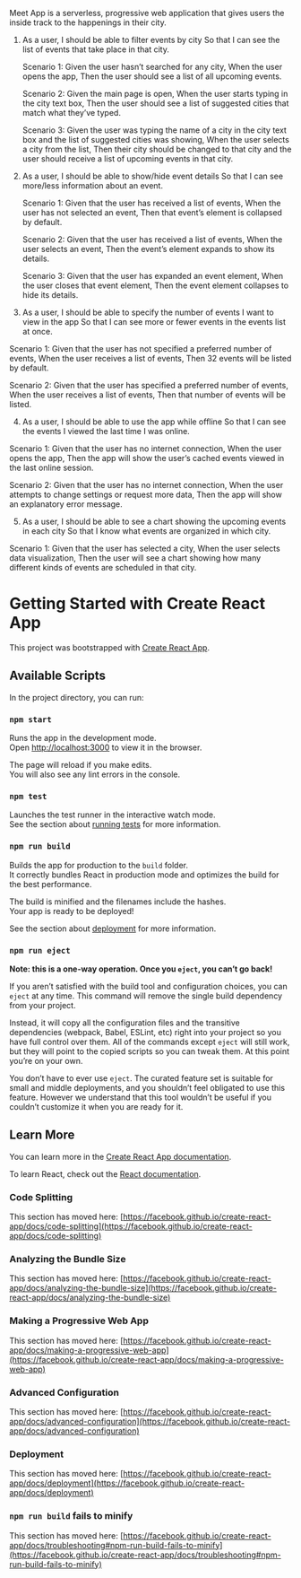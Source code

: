 
Meet App is a serverless, progressive web application that gives users the inside track to the happenings in their city.


1. As a user,
    I should be able to filter events by city
    So that I can see the list of events that take place in that city.

	Scenario 1: Given the user hasn’t searched for any city, When the user opens the app, Then the user should see a list of all upcoming events.

	Scenario 2: Given the main page is open, When the user starts typing in the city text box, Then the user should see a list of suggested cities that match what they’ve typed.

	Scenario 3: Given the user was typing the name of a city in the city text box and the list of suggested cities was showing, When the user selects a city from the list, Then their city should be changed to that city and the user should receive a list of upcoming events in that city.


2. As a user,
    I should be able to show/hide event details
    So that I can see more/less information about an event.

   Scenario 1: Given that the user has received a list of events, When the user has not selected an event, Then that event’s element is collapsed by default.

   Scenario 2: Given that the user has received a list of events, When the user selects an event, Then the event’s element expands to show its details.

   Scenario 3: Given that the user has expanded an event element, When the user closes that event element, Then the event element collapses to hide its details.


3. As a user,
    I should be able to specify the number of events I want to view in the app
    So that I can see more or fewer events in the events list at once.

  Scenario 1: Given that the user has not specified a preferred number of events, When the user receives a list of events, Then 32 events will be listed by default.

  Scenario 2: Given that the user has specified a preferred number of events, When the user receives a list of events, Then that number of events will be listed.


4. As a user,
    I should be able to use the app while offline
    So that I can see the events I viewed the last time I was online.

  Scenario 1: Given that the user has no internet connection, When the user opens the app, Then the app will show the user’s cached events viewed in the last online session.

  Scenario 2: Given that the user has no internet connection, When the user attempts to change settings or request more data, Then the app will show an explanatory error message.


5. As a user,
  I should be able to see a chart showing the upcoming events in each city
  So that I know what events are organized in which city.

  Scenario 1: Given that the user has selected a city, When the user selects data visualization, Then the user will see a chart showing how many different kinds of events are scheduled in that city.




# Getting Started with Create React App

This project was bootstrapped with [Create React App](https://github.com/facebook/create-react-app).

## Available Scripts

In the project directory, you can run:

### `npm start`

Runs the app in the development mode.\
Open [http://localhost:3000](http://localhost:3000) to view it in the browser.

The page will reload if you make edits.\
You will also see any lint errors in the console.

### `npm test`

Launches the test runner in the interactive watch mode.\
See the section about [running tests](https://facebook.github.io/create-react-app/docs/running-tests) for more information.

### `npm run build`

Builds the app for production to the `build` folder.\
It correctly bundles React in production mode and optimizes the build for the best performance.

The build is minified and the filenames include the hashes.\
Your app is ready to be deployed!

See the section about [deployment](https://facebook.github.io/create-react-app/docs/deployment) for more information.

### `npm run eject`

**Note: this is a one-way operation. Once you `eject`, you can’t go back!**

If you aren’t satisfied with the build tool and configuration choices, you can `eject` at any time. This command will remove the single build dependency from your project.

Instead, it will copy all the configuration files and the transitive dependencies (webpack, Babel, ESLint, etc) right into your project so you have full control over them. All of the commands except `eject` will still work, but they will point to the copied scripts so you can tweak them. At this point you’re on your own.

You don’t have to ever use `eject`. The curated feature set is suitable for small and middle deployments, and you shouldn’t feel obligated to use this feature. However we understand that this tool wouldn’t be useful if you couldn’t customize it when you are ready for it.

## Learn More

You can learn more in the [Create React App documentation](https://facebook.github.io/create-react-app/docs/getting-started).

To learn React, check out the [React documentation](https://reactjs.org/).

### Code Splitting

This section has moved here: [https://facebook.github.io/create-react-app/docs/code-splitting](https://facebook.github.io/create-react-app/docs/code-splitting)

### Analyzing the Bundle Size

This section has moved here: [https://facebook.github.io/create-react-app/docs/analyzing-the-bundle-size](https://facebook.github.io/create-react-app/docs/analyzing-the-bundle-size)

### Making a Progressive Web App

This section has moved here: [https://facebook.github.io/create-react-app/docs/making-a-progressive-web-app](https://facebook.github.io/create-react-app/docs/making-a-progressive-web-app)

### Advanced Configuration

This section has moved here: [https://facebook.github.io/create-react-app/docs/advanced-configuration](https://facebook.github.io/create-react-app/docs/advanced-configuration)

### Deployment

This section has moved here: [https://facebook.github.io/create-react-app/docs/deployment](https://facebook.github.io/create-react-app/docs/deployment)

### `npm run build` fails to minify

This section has moved here: [https://facebook.github.io/create-react-app/docs/troubleshooting#npm-run-build-fails-to-minify](https://facebook.github.io/create-react-app/docs/troubleshooting#npm-run-build-fails-to-minify)
